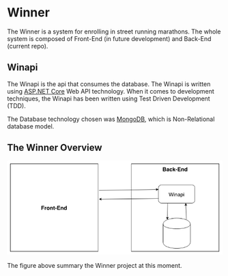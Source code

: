 # Winner

The Winner is a system for enrolling in street running marathons. The whole system is composed of Front-End (in future development) and Back-End (current repo).


## Winapi

The Winapi is the api that consumes the database. The Winapi is written using [ASP.NET Core](https://dotnet.microsoft.com/learn/web/what-is-aspnet-core) Web API technology. When it comes to development techniques, the Winapi has been written using Test Driven Development (TDD).

The Database technology chosen was [MongoDB](https://www.mongodb.com/), which is Non-Relational database model.

## The Winner Overview

![The Winner overview](Images/Winner.png)

The figure above summary the Winner project at this moment.

